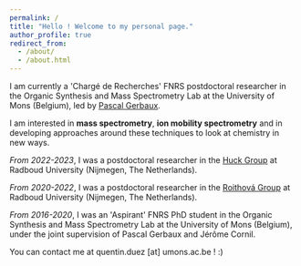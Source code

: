 ```yaml
---
permalink: /
title: "Hello ! Welcome to my personal page."
author_profile: true
redirect_from: 
  - /about/
  - /about.html
---
```


I am currently a 'Chargé de Recherches' FNRS postdoctoral researcher in the Organic Synthesis and Mass Spectrometry Lab at the University of Mons (Belgium), led by [Pascal Gerbaux](https://staff.umons.ac.be/pascal.gerbaux/activites.html).

I am interested in **mass spectrometry**, **ion mobility spectrometry** and in developing approaches around these techniques to look at chemistry in new ways.

*From 2022-2023*, I was a postdoctoral researcher in the [Huck Group](https://www.hucklab.com/) at Radboud University (Nijmegen, The Netherlands).

*From 2020-2022*, I was a postdoctoral researcher in the [Roithová Group](https://www.roithova-group.com/) at Radboud University (Nijmegen, The Netherlands).

*From 2016-2020*, I was an 'Aspirant' FNRS PhD student in the Organic Synthesis and Mass Spectrometry Lab at the University of Mons (Belgium), under the joint supervision of Pascal Gerbaux and Jérôme Cornil.

You can contact me at quentin.duez [at] umons.ac.be ! :)
